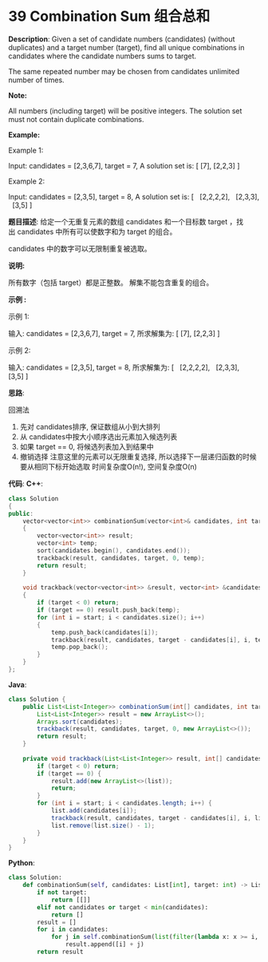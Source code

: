 # 39 Combination Sum 组合总和

__Description__:
Given a set of candidate numbers (candidates) (without duplicates) and a target number (target), find all unique combinations in candidates where the candidate numbers sums to target.

The same repeated number may be chosen from candidates unlimited number of times.

__Note:__

All numbers (including target) will be positive integers.
The solution set must not contain duplicate combinations.

__Example:__

Example 1:

Input: candidates = [2,3,6,7], target = 7,
A solution set is:
[
  [7],
  [2,2,3]
]

Example 2:

Input: candidates = [2,3,5], target = 8,
A solution set is:
[
  [2,2,2,2],
  [2,3,3],
  [3,5]
]

__题目描述__:
给定一个无重复元素的数组 candidates 和一个目标数 target ，找出 candidates 中所有可以使数字和为 target 的组合。

candidates 中的数字可以无限制重复被选取。

__说明:__

所有数字（包括 target）都是正整数。
解集不能包含重复的组合。

__示例 :__

示例 1:

输入: candidates = [2,3,6,7], target = 7,
所求解集为:
[
  [7],
  [2,2,3]
]

示例 2:

输入: candidates = [2,3,5], target = 8,
所求解集为:
[
  [2,2,2,2],
  [2,3,3],
  [3,5]
]

__思路__:

回溯法

1. 先对 candidates排序, 保证数组从小到大排列
2. 从 candidates中按大小顺序选出元素加入候选列表
3. 如果 target == 0, 将候选列表加入到结果中
4. 撤销选择
注意这里的元素可以无限重复选择, 所以选择下一层递归函数的时候要从相同下标开始选取
时间复杂度O(n!), 空间复杂度O(n)

__代码__:
__C++__:

```C++
class Solution 
{
public:
    vector<vector<int>> combinationSum(vector<int>& candidates, int target) 
    {
        vector<vector<int>> result;
        vector<int> temp;
        sort(candidates.begin(), candidates.end());
        trackback(result, candidates, target, 0, temp);
        return result;
    }
    
    void trackback(vector<vector<int>> &result, vector<int> &candidates, int target, int start, vector<int> &temp)
    {
        if (target < 0) return;
        if (target == 0) result.push_back(temp);
        for (int i = start; i < candidates.size(); i++)
        {
            temp.push_back(candidates[i]);
            trackback(result, candidates, target - candidates[i], i, temp);
            temp.pop_back();
        }
    }
};
```

__Java__:

```Java
class Solution {
    public List<List<Integer>> combinationSum(int[] candidates, int target) {
        List<List<Integer>> result = new ArrayList<>();
        Arrays.sort(candidates);
        trackback(result, candidates, target, 0, new ArrayList<>());
        return result;
    }
    
    private void trackback(List<List<Integer>> result, int[] candidates, int target, int start, List<Integer> list) {
        if (target < 0) return;
        if (target == 0) {
            result.add(new ArrayList<>(list));
            return;
        }
        for (int i = start; i < candidates.length; i++) {
            list.add(candidates[i]);
            trackback(result, candidates, target - candidates[i], i, list);
            list.remove(list.size() - 1);
        }
    }
}
```

__Python__:

```Python
class Solution:
    def combinationSum(self, candidates: List[int], target: int) -> List[List[int]]:
        if not target:
            return [[]]
        elif not candidates or target < min(candidates):
            return []
        result = []
        for i in candidates:
            for j in self.combinationSum(list(filter(lambda x: x >= i, candidates)), target - i):
                result.append([i] + j)
        return result
```

